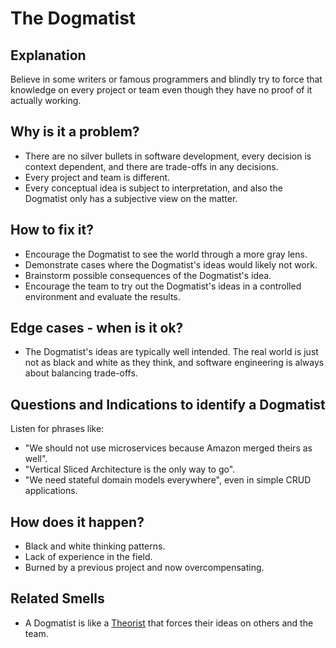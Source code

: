 # The Dogmatist
## Explanation

Believe in some writers or famous programmers and blindly try to force that knowledge on every project or team even
though they have no proof of it actually working.

## Why is it a problem?

* There are no silver bullets in software development, every decision is context dependent, and there are trade-offs in any decisions.
* Every project and team is different.
* Every conceptual idea is subject to interpretation, and also the Dogmatist only has a subjective view on the matter.

## How to fix it?

* Encourage the Dogmatist to see the world through a more gray lens.
* Demonstrate cases where the Dogmatist's ideas would likely not work.
* Brainstorm possible consequences of the Dogmatist's idea.
* Encourage the team to try out the Dogmatist's ideas in a controlled environment and evaluate the results.

## Edge cases - when is it ok?

* The Dogmatist's ideas are typically well intended. The real world is just not as black and white as they think, and
  software engineering is always about balancing trade-offs.

## Questions and Indications to identify a Dogmatist
Listen for phrases like:
* "We should not use microservices because Amazon merged theirs as well".
* "Vertical Sliced Architecture is the only way to go".
* "We need stateful domain models everywhere", even in simple CRUD applications.

## How does it happen?
* Black and white thinking patterns.
* Lack of experience in the field.
* Burned by a previous project and now overcompensating.

## Related Smells
* A Dogmatist is like a [Theorist](The-Theorist.md) that forces their ideas on others and the team.